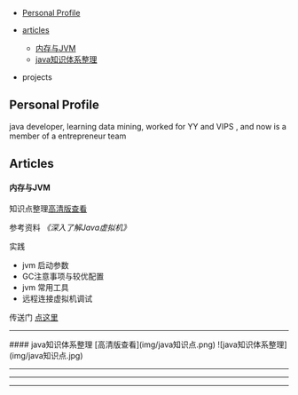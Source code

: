 * [Personal Profile](#personal-profile)
* [articles](#articles)
    * [内存与JVM](#内存与jvm)
	* [java知识体系整理](#java知识体系整理)
    
* projects

## Personal Profile
java developer, learning data mining, worked for YY and VIPS , and now is a member of a entrepreneur team



## Articles
#### 内存与JVM
知识点整理[高清版查看](img/内存与JVM.png)

参考资料
*《深入了解Java虚拟机》*

实践
* jvm 启动参数
* GC注意事项与较优配置
* jvm 常用工具
* 远程连接虚拟机调试

传送门 [点这里](file/java/ppt/jvm_p.html)


<hr/>
#### java知识体系整理
[高清版查看](img/java知识点.png)
![java知识体系整理](img/java知识点.jpg)




---
---
---


